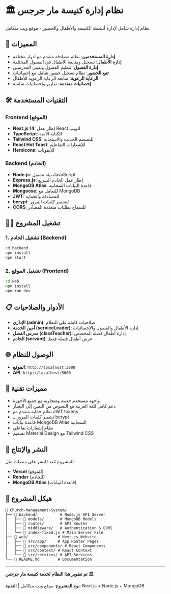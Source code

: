 # 🏛️ نظام إدارة كنيسة مار جرجس

نظام إدارة شامل لإدارة أنشطة الكنيسة والأطفال والحضور - موقع ويب متكامل.

## 🚀 المميزات

- **إدارة المستخدمين**: نظام مصادقة متقدم مع أدوار مختلفة
- **إدارة الأطفال**: تسجيل ومتابعة الأطفال في الفصول المختلفة  
- **إدارة الفصول**: تنظيم الفصول وتعيين المدرسين
- **تتبع الحضور**: نظام تسجيل حضور شامل مع إحصائيات
- **الرعاية الرعوية**: متابعة الرعاية الرعوية للأطفال
- **إحصائيات متقدمة**: تقارير وإحصائيات شاملة

## 🛠️ التقنيات المستخدمة

### Frontend (الموقع)

- **Next.js 14**: إطار عمل React للويب
- **TypeScript**: للكتابة الآمنة
- **Tailwind CSS**: للتصميم الحديث والاستجابة
- **React Hot Toast**: للإشعارات التفاعلية
- **Heroicons**: للأيقونات

### Backend (الخادم)

- **Node.js**: بيئة تشغيل JavaScript
- **Express.js**: إطار عمل الخادم السريع
- **MongoDB Atlas**: قاعدة البيانات السحابية
- **Mongoose**: للتعامل مع MongoDB
- **JWT**: للمصادقة والحماية
- **bcrypt**: لتشفير كلمات المرور
- **CORS**: للسماح بطلبات متعددة المصادر

## 🏃‍♂️ تشغيل المشروع

### 1. تشغيل الخادم (Backend)

```bash
cd backend
npm install
npm start
```

### 2. تشغيل الموقع (Frontend)

```bash
cd web
npm install
npm run dev
```

## 📋 الأدوار والصلاحيات

- **الإداري (admin)**: صلاحيات كاملة على النظام
- **أمين الخدمة (serviceLeader)**: إدارة الأطفال والفصول والإحصائيات
- **مدرس الفصل (classTeacher)**: إدارة أطفال فصله المخصص
- **الخادم (servant)**: عرض أطفال فصله فقط

## 🌐 الوصول للنظام

- **الموقع**: `http://localhost:3000`
- **API**: `http://localhost:5000`

## 📱 مميزات تقنية

- واجهة مستخدم حديثة ومتجاوبة مع جميع الأجهزة
- دعم كامل للغة العربية مع النصوص من اليمين إلى اليسار
- نظام حماية متقدم مع JWT tokens
- تشفير كلمات المرور بـ bcrypt
- قاعدة بيانات MongoDB Atlas السحابية
- نظام إشعارات تفاعلي
- تصميم Material Design مع Tailwind CSS

## 🚀 النشر والإنتاج

المشروع مُعد للنشر على منصات مثل:

- **Vercel** (للموقع)
- **Render** (للخادم)
- **MongoDB Atlas** (قاعدة البيانات)

## 📁 هيكل المشروع

```text
📁 Church-Management-System/
├── 📁 backend/          # Node.js API Server
│   ├── 📁 models/       # MongoDB Models
│   ├── 📁 routes/       # API Routes
│   ├── 📁 middleware/   # Authentication & CORS
│   └── 📄 index-fixed.js # Main Server File
├── 📁 web/             # Next.js Website
│   ├── 📁 src/app/     # App Router Pages
│   ├── 📁 src/components/ # React Components
│   ├── 📁 src/context/ # React Context
│   └── 📁 src/services/ # API Services
└── 📄 README.md        # Documentation
```

---

**تم تطوير هذا النظام لخدمة كنيسة مار جرجس** 🏛️

**نوع المشروع**: موقع ويب متكامل | **التقنية**: Next.js + Node.js + MongoDB
